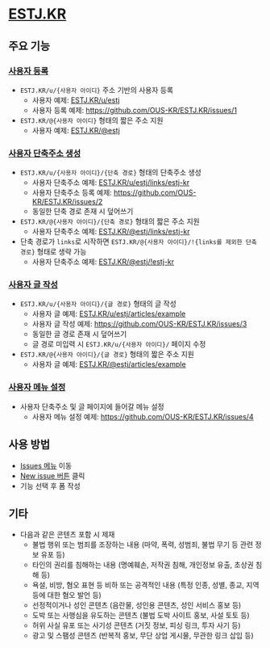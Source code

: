 # [ESTJ.KR](https://estj.kr)

## 주요 기능

### [사용자 등록](https://github.com/OUS-KR/ESTJ.KR/issues/new?template=01-user-register-by-issue.yml)

- `ESTJ.KR/u/{사용자 아이디}` 주소 기반의 사용자 등록
  - 사용자 예제: [ESTJ.KR/u/estj](https://estj.kr/u/estj)
  - 사용자 등록 예제: https://github.com/OUS-KR/ESTJ.KR/issues/1
- `ESTJ.KR/@{사용자 아이디}` 형태의 짧은 주소 지원
  - 사용자 예제: [ESTJ.KR/@estj](https://estj.kr/@estj)

### [사용자 단축주소 생성](https://github.com/OUS-KR/ESTJ.KR/issues/new?template=02-user-short-url-register-by-issue.yml)

- `ESTJ.KR/u/{사용자 아이디}/{단축 경로}` 형태의 단축주소 생성
  - 사용자 단축주소 예제: [ESTJ.KR/u/estj/links/estj-kr](https://estj.kr/u/estj/links/estj-kr)
  - 사용자 단축주소 등록 예제: https://github.com/OUS-KR/ESTJ.KR/issues/2
  - 동일한 단축 경로 존재 시 덮어쓰기
- `ESTJ.KR/@{사용자 아이디}/{단축 경로}` 형태의 짧은 주소 지원
  - 사용자 단축주소 예제: [ESTJ.KR/@estj/links/estj-kr](https://estj.kr/@estj/links/estj-kr)
- 단축 경로가 `links`로 시작하면 `ESTJ.KR/@{사용자 아이디}/!{links를 제외한 단축 경로}` 형태로 생략 가능
  - 사용자 단축주소 예제: [ESTJ.KR/@estj/!estj-kr](https://estj.kr/@estj/!estj-kr)

### [사용자 글 작성](https://github.com/OUS-KR/ESTJ.KR/issues/new?template=03-user-article-writing-by-issue.yml)

- `ESTJ.KR/u/{사용자 아이디}/{글 경로}` 형태의 글 작성
  - 사용자 글 예제: [ESTJ.KR/u/estj/articles/example](https://estj.kr/u/estj/articles/example)
  - 사용자 글 작성 예제: https://github.com/OUS-KR/ESTJ.KR/issues/3
  - 동일한 글 경로 존재 시 덮어쓰기
  - 글 경로 미입력 시 `ESTJ.KR/u/{사용자 아이디}/` 페이지 수정
- `ESTJ.KR/@{사용자 아이디}/{글 경로}` 형태의 짧은 주소 지원
  - 사용자 글 예제: [ESTJ.KR/@estj/articles/example](https://estj.kr/@estj/articles/example)
 
### [사용자 메뉴 설정](https://github.com/OUS-KR/ESTJ.KR/issues/new?template=04-user-menu-setting-by-issue.yml)

- 사용자 단축주소 및 글 페이지에 들어갈 메뉴 설정
  - 사용자 메뉴 설정 예제: https://github.com/OUS-KR/ESTJ.KR/issues/4

## 사용 방법

- [Issues 메뉴](https://github.com/OUS-KR/ESTJ.KR/issues) 이동
- [New issue 버튼](https://github.com/OUS-KR/ESTJ.KR/issues/new/choose) 클릭
- 기능 선택 후 폼 작성

## 기타

- 다음과 같은 콘텐츠 포함 시 제재
  - 불법 행위 또는 범죄를 조장하는 내용 (마약, 폭력, 성범죄, 불법 무기 등 관련 정보 유포 등)
  - 타인의 권리를 침해하는 내용 (명예훼손, 저작권 침해, 개인정보 유출, 초상권 침해 등)
  - 욕설, 비방, 혐오 표현 등 비하 또는 공격적인 내용 (특정 인종, 성별, 종교, 지역 등에 대한 혐오 발언 등)
  - 선정적이거나 성인 콘텐츠 (음란물, 성인용 콘텐츠, 성인 서비스 홍보 등)
  - 도박 또는 사행심을 유도하는 콘텐츠 (불법 도박 사이트 홍보, 사설 토토 등)
  - 허위 사실 유포 또는 사기성 콘텐츠 (거짓 정보, 피싱 링크, 투자 사기 등)
  - 광고 및 스팸성 콘텐츠 (반복적 홍보, 무단 상업 게시물, 무관한 링크 삽입 등)